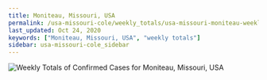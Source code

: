 ```yaml
---
title: Moniteau, Missouri, USA
permalink: /usa-missouri-cole/weekly_totals/usa-missouri-moniteau-weekly_totals.html
last_updated: Oct 24, 2020
keywords: ["Moniteau, Missouri, USA", "weekly totals"]
sidebar: usa-missouri-cole_sidebar
---
```


![Weekly Totals of Confirmed Cases for Moniteau, Missouri, USA](/covid_tracker/images/graphs/usa-missouri-moniteau-weekly_totals_graph.png)

